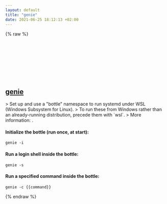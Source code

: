 ```yaml
---
layout: default
title: "genie"
date: 2021-06-25 18:12:13 +02:00
---
```

{% raw %}
<h2 id="genie">
  <a href="/en/linux/genie.html">genie</a> <a href="#genie"><svg class="icon">
    <use href="/assets/images/unicode_sprite.svg#link" />
  </svg></a>
</h2>
> Set up and use a "bottle" namespace to run systemd under WSL (Windows Subsystem for Linux).
> To run these from Windows rather than an already-running distribution, precede them with `wsl`.
> More information: <https://github.com/arkane-systems/genie>.

#### Initialize the bottle (run once, at start):
```shell
genie -i
```
#### Run a login shell inside the bottle:
```shell
genie -s
```
#### Run a specified command inside the bottle:
```shell
genie -c {{command}}
```
{% endraw %}